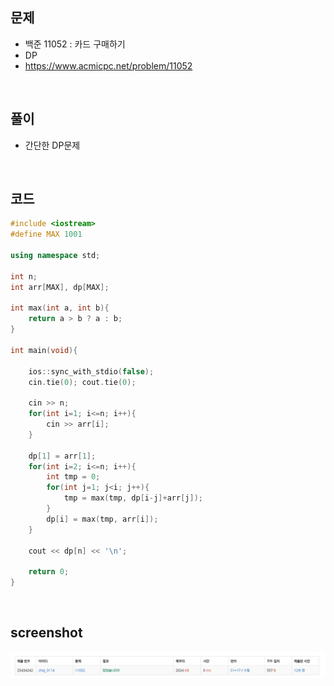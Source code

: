 ## 문제
- 백준 11052 : 카드 구매하기
- DP
- https://www.acmicpc.net/problem/11052

<br/>

## 풀이
- 간단한 DP문제

<br/>

## 코드

```c++
#include <iostream>
#define MAX 1001

using namespace std;

int n;
int arr[MAX], dp[MAX];

int max(int a, int b){
    return a > b ? a : b;
}

int main(void){
    
    ios::sync_with_stdio(false);
    cin.tie(0); cout.tie(0);
    
    cin >> n;
    for(int i=1; i<=n; i++){
        cin >> arr[i];
    }
    
    dp[1] = arr[1];
    for(int i=2; i<=n; i++){
        int tmp = 0;
        for(int j=1; j<i; j++){
            tmp = max(tmp, dp[i-j]+arr[j]);
        }
        dp[i] = max(tmp, arr[i]);
    }
    
    cout << dp[n] << '\n';
    
    return 0;
}

```

<br/>




## screenshot
![screenshot](./screenshots/boj11052.png)